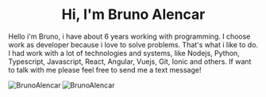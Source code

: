 <h1 align="center">Hi, I'm Bruno Alencar</h1>





  Hello i'm Bruno, i have about 6 years working with programming. I choose work as developer because i love to solve problems. That's what i like to do. I had work with a lot of technologies and systems, like Nodejs, Python, Typescript, Javascript, React, Angular, Vuejs, Git, Ionic and others. If want to talk with me please feel free to send me a text message!
</p>

<div>
  <img align="center" src="https://github-readme-stats.vercel.app/api?username=BrunoAlencar&show_icons=true&count_private=true" alt="BrunoAlencar" />
  

<img align="left" src="https://github-readme-stats.vercel.app/api/top-langs/?username=BrunoAlencar&langs_count=6&theme=dracula&layout=compact&card_width=360" alt="BrunoAlencar" />
</div>
